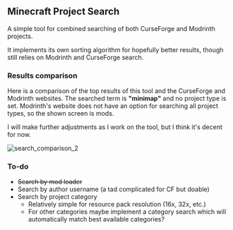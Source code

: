 ## Minecraft Project Search
A simple tool for combined searching of both CurseForge and Modrinth projects.

It implements its own sorting algorithm for hopefully better results,
though still relies on Modrinth and CurseForge search.

### Results comparison
Here is a comparison of the top results of this tool and the CurseForge and Modrinth websites.
The searched term is **"minimap"** and no project type is set. Modrinth's website does not have an option for searching all project types, so the shown screen is mods.

I will make further adjustments as I work on the tool, but I think it's decent for now.

![search_comparison_2](https://github.com/user-attachments/assets/4a56fb56-c317-45b7-a2a9-77ba5963b5dc)

### To-do
- ~~Search by mod loader~~
- Search by author username (a tad complicated for CF but doable)
- Search by project category
    - Relatively simple for resource pack resolution (16x, 32x, etc.)
    - For other categories maybe implement a category search which will automatically match best available categories?
